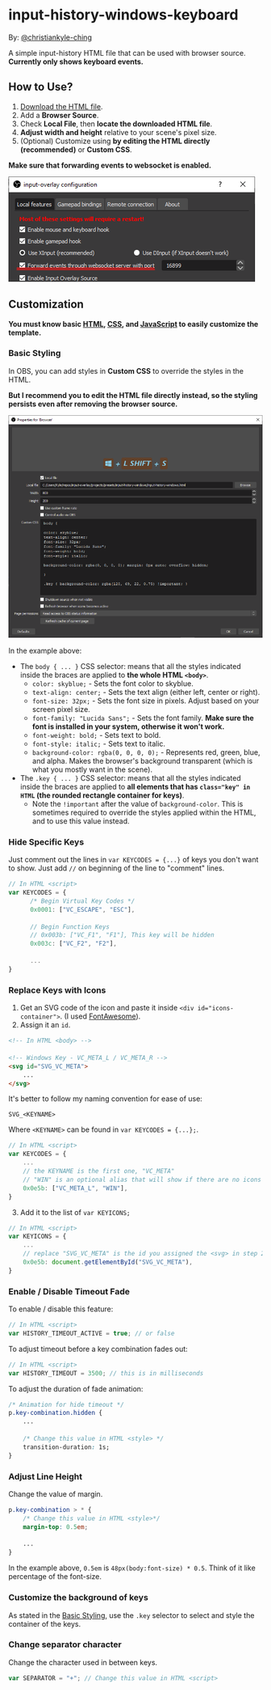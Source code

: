 # input-history-windows-keyboard
By: [@christiankyle-ching](https://github.com/christiankyle-ching)

A simple input-history HTML file that can be used with browser source. **Currently only shows keyboard events.**

## How to Use?

1. [Download the HTML file](input-history-windows.html).
2. Add a **Browser Source**.
3. Check **Local File**, then **locate the downloaded HTML file**.
4. **Adjust width and height** relative to your scene's pixel size.
5. (Optional) Customize using **by editing the HTML directly (recommended)** or **Custom CSS**. 

**Make sure that forwarding events to websocket is enabled.**

![Websocket Forwarding](img/websocket-forwarding.png)

## Customization
**You must know basic [HTML](https://developer.mozilla.org/en-US/docs/Web/CSS), [CSS](https://developer.mozilla.org/en-US/docs/Web/CSS), and [JavaScript](https://developer.mozilla.org/en-US/docs/Web/JavaScript) to easily customize the template.**

### Basic Styling
In OBS, you can add styles in **Custom CSS** to override the styles in the HTML.

**But I recommend you to edit the HTML file directly instead, so the styling persists even after removing the browser source.**

![Custom CSS](img/custom-css.png)

In the example above:
- The `body { ... }` CSS selector: means that all the styles indicated inside the braces are applied to **the whole HTML `<body>`**.
  - `color: skyblue;` - Sets the font color to skyblue.
  - `text-align: center;` - Sets the text align (either left, center or right).
  - `font-size: 32px;` - Sets the font size in pixels. Adjust based on your screen pixel size.
  - `font-family: "Lucida Sans";` - Sets the font family. **Make sure the font is installed in your system, otherwise it won't work.**
  - `font-weight: bold;` - Sets text to bold.
  - `font-style: italic;` - Sets text to italic.
  - `background-color: rgba(0, 0, 0, 0);` - Represents red, green, blue, and alpha. Makes the browser's background transparent (which is what you mostly want in the scene).
- The `.key { ... }` CSS selector: means that all the styles indicated inside the braces are applied to **all elements that has `class="key" in HTML` (the rounded rectangle container for keys)**.
  - Note the `!important` after the value of `background-color`. This is sometimes required to override the styles applied within the HTML, and to use this value instead.

### Hide Specific Keys
Just comment out the lines in `var KEYCODES = {...}` of keys you don't want to show. Just add `//` on beginning of the line to "comment" lines.

```js
// In HTML <script>
var KEYCODES = {
      /* Begin Virtual Key Codes */
      0x0001: ["VC_ESCAPE", "ESC"],

      // Begin Function Keys
      // 0x003b: ["VC_F1", "F1"], This key will be hidden
      0x003c: ["VC_F2", "F2"],

      ...
}
```

### Replace Keys with Icons
1. Get an SVG code of the icon and paste it inside `<div id="icons-container">`. (I used [FontAwesome](https://fontawesome.com/icons)).
2. Assign it an `id`.

```html
<!-- In HTML <body> -->

<!-- Windows Key - VC_META_L / VC_META_R -->
<svg id="SVG_VC_META">
    ...
</svg>
```

It's better to follow my naming convention for ease of use:
```
SVG_<KEYNAME>
```
Where `<KEYNAME>` can be found in `var KEYCODES = {...};`.

```js
// In HTML <script>
var KEYCODES = {
    ...
    // the KEYNAME is the first one, "VC_META"
    // "WIN" is an optional alias that will show if there are no icons set for 0x0e5b
    0x0e5b: ["VC_META_L", "WIN"],
}
```
3. Add it to the list of `var KEYICONS;`
```js
// In HTML <script>
var KEYICONS = {
    ...
    // replace "SVG_VC_META" is the id you assigned the <svg> in step 2
    0x0e5b: document.getElementById("SVG_VC_META"),
}
```

### Enable / Disable Timeout Fade
To enable / disable this feature:
```js
// In HTML <script>
var HISTORY_TIMEOUT_ACTIVE = true; // or false
```

To adjust timeout before a key combination fades out:
```js
// In HTML <script>
var HISTORY_TIMEOUT = 3500; // this is in milliseconds
```

To adjust the duration of fade animation:
```css
/* Animation for hide timeout */
p.key-combination.hidden {
    ...
    
    /* Change this value in HTML <style> */
    transition-duration: 1s;
}
```

### Adjust Line Height
Change the value of margin.
```css
p.key-combination > * {
    /* Change this value in HTML <style>*/
    margin-top: 0.5em;

    ...
}
```
In the example above, `0.5em` is `48px(body:font-size) * 0.5`. Think of it like percentage of the font-size.

### Customize the background of keys
As stated in the [Basic Styling](#basic-styling), use the `.key` selector to select and style the container of the keys.

### Change separator character
Change the character used in between keys.
```js
var SEPARATOR = "+"; // Change this value in HTML <script>
```
